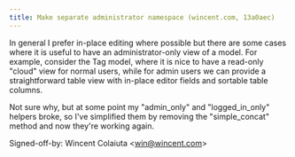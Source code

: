 ```yaml
---
title: Make separate administrator namespace (wincent.com, 13a0aec)
---
```


In general I prefer in-place editing where possible but there are some cases where it is useful to have an administrator-only view of a model. For example, consider the Tag model, where it is nice to have a read-only "cloud" view for normal users, while for admin users we can provide a straightforward table view with in-place editor fields and sortable table columns.

Not sure why, but at some point my "admin\_only" and "logged\_in\_only" helpers broke, so I've simplified them by removing the "simple\_concat" method and now they're working again.

Signed-off-by: Wincent Colaiuta &lt;win@wincent.com&gt;
